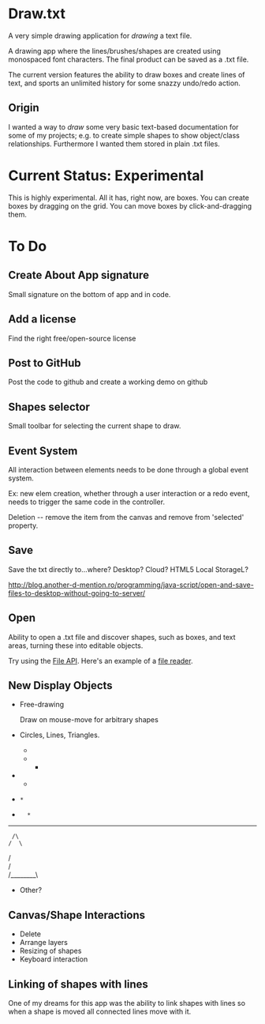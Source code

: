 Draw.txt
========

A very simple drawing application for *drawing* a text file.

A drawing app where the lines/brushes/shapes are created using monospaced font 
characters. The final product can be saved as a .txt file.

The current version features the ability to draw boxes and create lines of text,
and sports an unlimited history for some snazzy undo/redo action.

Origin
------

I wanted a way to *draw* some very basic text-based documentation for some
of my projects; e.g. to create simple shapes to show object/class relationships.
Furthermore I wanted them stored in plain .txt files.

Current Status: Experimental
============================

This is highly experimental. All it has, right now, are boxes. You can create
boxes by dragging on the grid. You can move boxes by click-and-dragging them.

To Do
=====

Create About App signature
--------------------------

Small signature on the bottom of app and in code.

Add a license
--------------

Find the right free/open-source license

Post to GitHub
--------------

Post the code to github and create a working demo on github

Shapes selector
---------------

Small toolbar for selecting the current shape to draw.

Event System
------------

All interaction between elements needs to be done through a global event system.

Ex: new elem creation, whether through a user interaction or a redo event, needs
to trigger the same code in the controller.

Deletion -- remove the item from the canvas and remove from 'selected' property.

Save
----

Save the txt directly to...where? Desktop? Cloud? HTML5 Local StorageL?

http://blog.another-d-mention.ro/programming/java-script/open-and-save-files-to-desktop-without-going-to-server/

Open
----

Ability to open a .txt file and discover shapes, such as boxes, and text areas,
turning these into editable objects.

Try using the [File API](http://www.w3.org/TR/FileAPI/). 
Here's an example of a [file reader](http://www.w3.org/TR/FileAPI/#dfn-filereader).

New Display Objects
-------------------
    
*   Free-drawing

    Draw on mouse-move for arbitrary shapes
    
*   Circles, Lines, Triangles.

     *
    * *
   *   *
  *     *
 *       *
* * * * * *

     /\
    /  \
   /    \
  /      \
 /________\

*   Other?

Canvas/Shape Interactions
-------------------------

*   Delete
*   Arrange layers
*   Resizing of shapes
*   Keyboard interaction

Linking of shapes with lines
----------------------------

One of my dreams for this app was the ability to link shapes with lines so when
a shape is moved all connected lines move with it.
